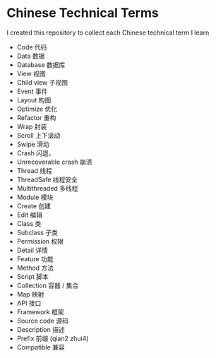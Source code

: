 # Chinese Technical Terms
I created this repository to collect each Chinese technical term I learn

- Code 代码
- Data 数据
- Database 数据库
- View 视图
- Child view 子视图
- Event 事件
- Layout 构图
- Optimize 优化
- Refactor 重构
- Wrap 封装
- Scroll 上下滚动
- Swipe 滑动
- Crash 闪退，
- Unrecoverable crash 崩溃
- Thread 线程
- ThreadSafe 线程安全
- Multithreaded 多线程
- Module 模块
- Create 创建
- Edit 编辑
- Class 类
- Subclass 子类
- Permission 权限
- Detail 详情 
- Feature 功能
- Method 方法
- Script 脚本
- Collection 容器 / 集合
- Map 映射
- API 接口
- Framework 框架
- Source code 源码
- Description 描述
- Prefix 前缀 (qian2 zhui4)
- Compatible 兼容  

